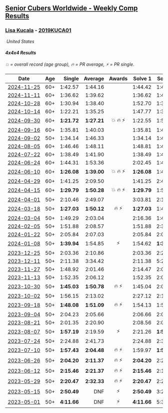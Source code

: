 <style>table {white-space: nowrap;}</style>
<link rel="stylesheet" type="text/css" href="/scw-comp/css/flags.css" />

## [Senior Cubers Worldwide - Weekly Comp Results](/scw-comp/results/)
### [Lisa Kucala](README.md) - [2019KUCA01](https://www.worldcubeassociation.org/persons/2019KUCA01?event=444)

<i class="flag flag-US" />&nbsp;United States

#### 4x4x4 Results

<span style="white-space: nowrap;">💥 = overall record (age group)</span>, <span style="white-space: nowrap;">🔥 = PR average</span>, <span style="white-space: nowrap;">⚡ = PR single</span>.

| Date | Age | Single | Average | Awards | Solve 1 | Solve 2 | Solve 3 | Solve 4 | Solve 5 | Video |
| :--: | :--: | --: | --: | :--: | --: | --: | --: | --: | --: | :-- |
| [2024-11-25](../../results/2024-11-25/444.md) | 60+ | 1:42.57 | 1:44.16 |  | 1:44.42 | 1:45.50 | 1:42.57 | DNS | DNS | [Desktop](https://www.facebook.com/events/568276315811932/permalink/577110324928531) / [Mobile](https://m.facebook.com/events/568276315811932?view=permalink&id=577110324928531) |
| [2024-11-11](../../results/2024-11-11/444.md) | 60+ | 1:36.62 | 1:39.62 |  | 1:36.62 | 1:45.03 | 1:37.22 | DNS | DNS | [Desktop](https://www.facebook.com/events/456459500381444/permalink/465105876183473) / [Mobile](https://m.facebook.com/events/456459500381444?view=permalink&id=465105876183473) |
| [2024-10-28](../../results/2024-10-28/444.md) | 60+ | 1:30.94 | 1:38.40 |  | 1:52.70 | 1:31.57 | 1:30.94 | DNS | DNS | [Desktop](https://www.facebook.com/events/1343692439829519/permalink/1352663635599066) / [Mobile](https://m.facebook.com/events/1343692439829519?view=permalink&id=1352663635599066) |
| [2024-10-14](../../results/2024-10-14/444.md) | 60+ | 1:22.21 | 1:35.25 |  | 1:47.77 | 1:37.23 | 1:22.21 | 1:28.71 | 1:39.82 | [Desktop](https://www.facebook.com/events/1556569994978787/permalink/1566287730673680) / [Mobile](https://m.facebook.com/events/1556569994978787?view=permalink&id=1566287730673680) |
| [2024-09-30](../../results/2024-09-30/444.md) | 60+ | **1:21.72** | **1:27.21** | 💥 🔥 ⚡ | 1:22.55 | 1:54.02 | **1:21.72** | 1:29.79 | 1:29.30 | [Desktop](https://www.facebook.com/events/1448319499191380/permalink/1458222061534457) / [Mobile](https://m.facebook.com/events/1448319499191380?view=permalink&id=1458222061534457) |
| [2024-09-16](../../results/2024-09-16/444.md) | 60+ | 1:35.81 | 1:40.03 |  | 1:35.81 | 1:46.09 | 1:38.18 | DNS | DNS | [Desktop](https://www.facebook.com/events/1169142974162460/permalink/1178250046585086) / [Mobile](https://m.facebook.com/events/1169142974162460?view=permalink&id=1178250046585086) |
| [2024-09-02](../../results/2024-09-02/444.md) | 50+ | 1:34.14 | 1:46.33 |  | 1:34.14 | 1:42.55 | 2:02.31 | DNS | DNS | [Desktop](https://www.facebook.com/events/496466003310019/permalink/504153689207917) / [Mobile](https://m.facebook.com/events/496466003310019?view=permalink&id=504153689207917) |
| [2024-08-05](../../results/2024-08-05/444.md) | 60+ | 1:46.46 | 1:48.11 |  | 1:48.81 | 1:46.46 | 1:49.05 | DNS | DNS | [Desktop](https://www.facebook.com/events/843031524469348/permalink/850990150340152) / [Mobile](https://m.facebook.com/events/843031524469348?view=permalink&id=850990150340152) |
| [2024-07-22](../../results/2024-07-22/444.md) | 60+ | 1:38.49 | 1:41.90 |  | 1:38.49 | 1:44.19 | 1:43.01 | DNS | DNS | [Desktop](https://www.facebook.com/events/785148847162745/permalink/793746452969651) / [Mobile](https://m.facebook.com/events/785148847162745?view=permalink&id=793746452969651) |
| [2024-06-24](../../results/2024-06-24/444.md) | 60+ | 1:44.31 | 1:53.36 |  | 2:02.45 | 1:44.31 | 1:53.31 | DNS | DNS | [Desktop](https://www.facebook.com/events/500485402410682/permalink/508467064945849) / [Mobile](https://m.facebook.com/events/500485402410682?view=permalink&id=508467064945849) |
| [2024-06-10](../../results/2024-06-10/444.md) | 60+ | **1:26.08** | **1:39.00** | 💥 🔥 ⚡ | **1:26.08** | 1:41.26 | 2:00.40 | 1:43.73 | 1:32.02 | [Desktop](https://www.facebook.com/events/804039971828225/permalink/812213697677519) / [Mobile](https://m.facebook.com/events/804039971828225?view=permalink&id=812213697677519) |
| [2024-04-29](../../results/2024-04-29/444.md) | 60+ | 1:41.25 | 2:09.50 |  | 1:41.25 | 2:43.57 | 2:03.69 | DNS | DNS | [Desktop](https://www.facebook.com/events/457727373442774/permalink/466770315871813) / [Mobile](https://m.facebook.com/events/457727373442774?view=permalink&id=466770315871813) |
| [2024-04-15](../../results/2024-04-15/444.md) | 60+ | **1:29.79** | **1:50.28** | 💥 🔥 ⚡ | **1:29.79** | 1:50.95 | 1:51.18 | 2:24.57 | 1:48.70 | [Desktop](https://www.facebook.com/events/824973009507415/permalink/831129975558385) / [Mobile](https://m.facebook.com/events/824973009507415?view=permalink&id=831129975558385) |
| [2024-04-01](../../results/2024-04-01/444.md) | 50+ | 2:10.46 | 2:49.07 |  | 3:03.81 | 2:10.46 | 3:12.95 | DNS | DNS | [Desktop](https://www.facebook.com/events/3767623586842150/permalink/3776945385909970) / [Mobile](https://m.facebook.com/events/3767623586842150?view=permalink&id=3776945385909970) |
| [2024-03-18](../../results/2024-03-18/444.md) | 50+ | **1:27.03** | **1:50.12** | 🔥 ⚡ | **1:27.03** | 1:49.17 | 1:44.09 | 1:57.09 | 2:14.12 | [Desktop](https://www.facebook.com/events/386186517521787/permalink/394273813379724) / [Mobile](https://m.facebook.com/events/386186517521787?view=permalink&id=394273813379724) |
| [2024-03-04](../../results/2024-03-04/444.md) | 50+ | 1:49.29 | 2:03.04 |  | 2:16.36 | 1:49.29 | 2:03.47 | DNS | DNS | [Desktop](https://www.facebook.com/events/3564311457163699/permalink/3571275443133967) / [Mobile](https://m.facebook.com/events/3564311457163699?view=permalink&id=3571275443133967) |
| [2024-02-05](../../results/2024-02-05/444.md) | 50+ | 1:51.88 | 2:08.57 |  | 1:51.88 | 2:34.24 | 1:59.59 | DNS | DNS | [Desktop](https://www.facebook.com/events/402593568902224/permalink/410864801408434) / [Mobile](https://m.facebook.com/events/402593568902224?view=permalink&id=410864801408434) |
| [2024-01-22](../../results/2024-01-22/444.md) | 50+ | 2:05.84 | 2:07.03 |  | 2:05.84 | 2:08.93 | 2:06.31 | DNS | DNS | [Desktop](https://www.facebook.com/events/395750252948744/permalink/403449025512200) / [Mobile](https://m.facebook.com/events/395750252948744?view=permalink&id=403449025512200) |
| [2024-01-08](../../results/2024-01-08/444.md) | 50+ | **1:39.94** | 1:54.85 | ⚡ | 1:54.62 | **1:39.94** | 2:09.99 | DNS | DNS | [Desktop](https://www.facebook.com/events/1414013359524928/permalink/1418080362451561) / [Mobile](https://m.facebook.com/events/1414013359524928?view=permalink&id=1418080362451561) |
| [2023-12-25](../../results/2023-12-25/444.md) | 50+ | 2:03.36 | 2:10.86 |  | 2:03.36 | 2:20.28 | 2:08.93 | DNS | DNS | [Desktop](https://www.facebook.com/events/349610014457902/permalink/357673293651574) / [Mobile](https://m.facebook.com/events/349610014457902?view=permalink&id=357673293651574) |
| [2023-12-11](../../results/2023-12-11/444.md) | 50+ | 2:11.38 | 3:34.42 |  | 2:11.38 | 5:24.54 | 3:07.35 | DNS | DNS | [Desktop](https://www.facebook.com/events/101679999707522/permalink/107004462508409) / [Mobile](https://m.facebook.com/events/101679999707522?view=permalink&id=107004462508409) |
| [2023-11-27](../../results/2023-11-27/444.md) | 50+ | 1:48.92 | 2:01.46 |  | 2:14.47 | 2:00.99 | 1:48.92 | DNS | DNS | [Desktop](https://www.facebook.com/events/305565215720258/permalink/311708258439287) / [Mobile](https://m.facebook.com/events/305565215720258?view=permalink&id=311708258439287) |
| [2023-11-13](../../results/2023-11-13/444.md) | 50+ | 1:52.35 | 2:06.12 |  | 1:52.35 | 2:03.80 | 2:22.20 | DNS | DNS | [Desktop](https://www.facebook.com/events/1374628593479428/permalink/1381743319434622) / [Mobile](https://m.facebook.com/events/1374628593479428?view=permalink&id=1381743319434622) |
| [2023-10-30](../../results/2023-10-30/444.md) | 50+ | **1:45.03** | **1:50.78** | 🔥 ⚡ | 1:45.04 | 2:02.28 | **1:45.03** | DNS | DNS | [Desktop](https://www.facebook.com/events/366558396032988/permalink/373913071964187) / [Mobile](https://m.facebook.com/events/366558396032988?view=permalink&id=373913071964187) |
| [2023-10-02](../../results/2023-10-02/444.md) | 50+ | 1:56.15 | 2:13.02 |  | 2:27.12 | 2:15.78 | 1:56.15 | DNS | DNS | [Desktop](https://www.facebook.com/events/370105888672980/permalink/376577171359185) / [Mobile](https://m.facebook.com/events/370105888672980?view=permalink&id=376577171359185) |
| [2023-09-18](../../results/2023-09-18/444.md) | 50+ | **1:48.08** | **1:51.09** | 🔥 ⚡ | 1:54.13 | 1:51.05 | **1:48.08** | DNS | DNS | [Desktop](https://www.facebook.com/events/3507561106126011/permalink/3514953262053462) / [Mobile](https://m.facebook.com/events/3507561106126011?view=permalink&id=3514953262053462) |
| [2023-09-04](../../results/2023-09-04/444.md) | 50+ | 2:04.23 | 2:05.66 |  | 2:06.66 | 2:04.23 | 2:06.10 | DNS | DNS | [Desktop](https://www.facebook.com/events/2764998176984627/permalink/2775159232635188) / [Mobile](https://m.facebook.com/events/2764998176984627?view=permalink&id=2775159232635188) |
| [2023-08-21](../../results/2023-08-21/444.md) | 50+ | 2:01.35 | 2:20.90 |  | 2:08.56 | 2:01.35 | 2:52.80 | DNS | DNS | [Desktop](https://www.facebook.com/events/605466225085334/permalink/611205791178044) / [Mobile](https://m.facebook.com/events/605466225085334?view=permalink&id=611205791178044) |
| [2023-08-07](../../results/2023-08-07/444.md) | 50+ | **1:57.19** | 2:19.59 | ⚡ | 2:21.26 | **1:57.19** | 2:40.33 | DNS | DNS | [Desktop](https://www.facebook.com/events/310216218066087/permalink/312143701206672) / [Mobile](https://m.facebook.com/events/310216218066087?view=permalink&id=312143701206672) |
| [2023-07-24](../../results/2023-07-24/444.md) | 50+ | 2:24.88 | 2:41.73 |  | 2:24.88 | 2:34.36 | 3:05.96 | DNS | DNS | [Desktop](https://www.facebook.com/events/3448294872104342/permalink/3456393231294506) / [Mobile](https://m.facebook.com/events/3448294872104342?view=permalink&id=3456393231294506) |
| [2023-07-10](../../results/2023-07-10/444.md) | 50+ | **1:57.43** | **2:04.48** | 🔥 ⚡ | 1:59.97 | **1:57.43** | 2:16.05 | DNS | DNS | [Desktop](https://www.facebook.com/events/972057793917824/permalink/977376403385963) / [Mobile](https://m.facebook.com/events/972057793917824?view=permalink&id=977376403385963) |
| [2023-06-26](../../results/2023-06-26/444.md) | 50+ | **2:04.20** | **2:11.37** | 🔥 ⚡ | **2:04.20** | 2:24.07 | 2:05.83 | DNS | DNS | [Desktop](https://www.facebook.com/events/1935666300144840/permalink/1942232592821544) / [Mobile](https://m.facebook.com/events/1935666300144840?view=permalink&id=1942232592821544) |
| [2023-06-12](../../results/2023-06-12/444.md) | 50+ | **2:15.46** | **2:21.37** | 🔥 ⚡ | **2:15.46** | 2:18.34 | 2:30.31 | DNS | DNS | [Desktop](https://www.facebook.com/events/575948201291091/permalink/581007904118454) / [Mobile](https://m.facebook.com/events/575948201291091?view=permalink&id=581007904118454) |
| [2023-05-29](../../results/2023-05-29/444.md) | 50+ | **2:20.47** | **2:32.33** | 🔥 ⚡ | **2:20.47** | 2:23.36 | 2:53.17 | DNS | DNS | [Desktop](https://www.facebook.com/events/769039921377061/permalink/774605720820481) / [Mobile](https://m.facebook.com/events/769039921377061?view=permalink&id=774605720820481) |
| [2023-05-15](../../results/2023-05-15/444.md) | 50+ | **2:50.49** | DNF | ⚡ | **2:50.49** | 3:24.36 | DNS | DNS | DNS | [Desktop](https://www.facebook.com/events/201773726045437/permalink/208493418706801) / [Mobile](https://m.facebook.com/events/201773726045437?view=permalink&id=208493418706801) |
| [2023-05-01](../../results/2023-05-01/444.md) | 50+ | **4:11.66** | DNF | ⚡ | **4:11.66** | 5:37.82 | DNS | DNS | DNS | [Desktop](https://www.facebook.com/events/1554845911676556/permalink/1560851531075994) / [Mobile](https://m.facebook.com/events/1554845911676556?view=permalink&id=1560851531075994) |


<!-- Global site tag (gtag.js) - Google Analytics -->
<script async src="https://www.googletagmanager.com/gtag/js?id=UA-86348435-3"></script>
<script>window.dataLayer = window.dataLayer || []; function gtag() {dataLayer.push(arguments);} gtag('js', new Date()); gtag('config', 'UA-86348435-3');</script>
